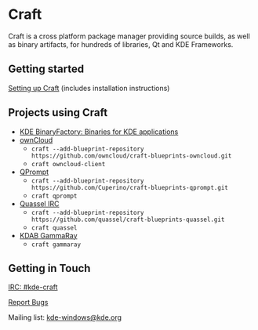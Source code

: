 # Craft
 Craft is a cross platform package manager providing source builds, as well as binary artifacts, for hundreds of libraries, Qt and KDE Frameworks.

## Getting started
[Setting up Craft](https://community.kde.org/Craft) (includes installation instructions)

## Projects using Craft
* [KDE BinaryFactory: Binaries for KDE applications](https://binary-factory.kde.org/)
* [ownCloud](https://github.com/owncloud/client)
    * ```craft --add-blueprint-repository https://github.com/owncloud/craft-blueprints-owncloud.git```
    * ```craft owncloud-client```
* [QPrompt](https://github.com/Cuperino/QPrompt)
    * ```craft --add-blueprint-repository https://github.com/Cuperino/craft-blueprints-qprompt.git```
    * ```craft qprompt```
* [Quassel IRC](https://github.com/quassel/quassel)
    * ```craft --add-blueprint-repository https://github.com/quassel/craft-blueprints-quassel.git```
    * ```craft quassel```
* [KDAB GammaRay](https://github.com/KDAB/GammaRay)
    * ```craft gammaray```

## Getting in Touch

[IRC: #kde-craft](https://web.libera.chat/?channels=#kde-craft)

[Report Bugs](https://phabricator.kde.org/project/profile/61/)

Mailing list: kde-windows@kde.org
